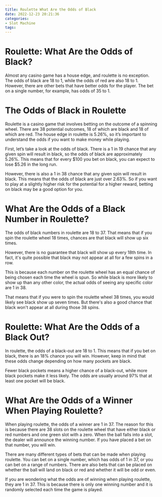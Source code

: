 ```yaml
---
title: Roulette What Are the Odds of Black
date: 2022-12-23 20:21:36
categories:
- Slot Machine
tags:
---
```



#  Roulette: What Are the Odds of Black?

Almost any casino game has a house edge, and roulette is no exception. The odds of black are 18 to 1, while the odds of red are also 18 to 1. However, there are other bets that have better odds for the player. The bet on a single number, for example, has odds of 35 to 1.

#  The Odds of Black in Roulette

Roulette is a casino game that involves betting on the outcome of a spinning wheel. There are 38 potential outcomes, 18 of which are black and 18 of which are red. The house edge in roulette is 5.26%, so it’s important to understand the odds if you want to make money while playing.

First, let’s take a look at the odds of black. There is a 1 in 19 chance that any given spin will result in black, so the odds of black are approximately 5.26%. This means that for every $100 you bet on black, you can expect to lose $5.26 in the long run.

However, there is also a 1 in 38 chance that any given spin will result in black. This means that the odds of black are just over 2.63%. So if you want to play at a slightly higher risk for the potential for a higher reward, betting on black may be a good option for you.

#  What Are the Odds of a Black Number in Roulette?

The odds of black numbers in roulette are 18 to 37. That means that if you spin the roulette wheel 18 times, chances are that black will show up six times.

However, there is no guarantee that black will show up every 18th time. In fact, it's quite possible that black may not appear at all for a few spins in a row.

This is because each number on the roulette wheel has an equal chance of being chosen each time the wheel is spun. So while black is more likely to show up than any other color, the actual odds of seeing any specific color are 1 in 38.

That means that if you were to spin the roulette wheel 38 times, you would likely see black show up seven times. But there's also a good chance that black won't appear at all during those 38 spins.

#  Roulette: What Are the Odds of a Black Out?

In roulette, the odds of a black-out are 18 to 1. This means that if you bet on black, there is an 18% chance you will win. However, keep in mind that these odds change depending on how many pockets are black.

Fewer black pockets means a higher chance of a black-out, while more black pockets make it less likely. The odds are usually around 97% that at least one pocket will be black.

#  What Are the Odds of a Winner When Playing Roulette?

When playing roulette, the odds of a winner are 1 in 37. The reason for this is because there are 38 slots on the roulette wheel that have either black or red numbers and one green slot with a zero. When the ball falls into a slot, the dealer will announce the winning number. If you have placed a bet on that number, you will win.

There are many different types of bets that can be made when playing roulette. You can bet on a single number, which has odds of 1 in 37, or you can bet on a range of numbers. There are also bets that can be placed on whether the ball will land on black or red and whether it will be odd or even.

If you are wondering what the odds are of winning when playing roulette, they are 1 in 37. This is because there is only one winning number and it is randomly selected each time the game is played.